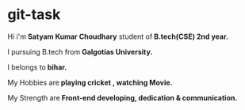 # git-task
<p> Hi i'm<strong> Satyam Kumar Choudhary</strong> student of<strong> B.tech(CSE) 2nd year.</strong></p>
<p> I pursuing B.tech from<strong> Galgotias University.</strong></p>
<p> I belongs to<strong> bihar.</strong></p>
<p> My Hobbies are<strong> playing cricket , watching Movie.</strong></p>
<p> My Strength are<strong> Front-end developing, dedication & communication.</strong></p>
